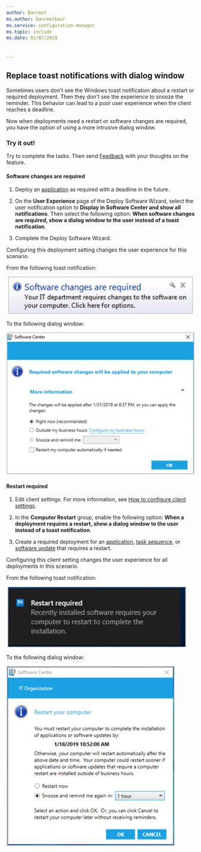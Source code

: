 ```yaml
---
author: Banreet
ms.author: banreetkaur
ms.service: configuration-manager
ms.topic: include
ms.date: 02/07/2019


---
```


## <a name="bkmk_impact"></a> Replace toast notifications with dialog window
<!--3555947-->

Sometimes users don't see the Windows toast notification about a restart or required deployment. Then they don't see the experience to snooze the reminder. This behavior can lead to a poor user experience when the client reaches a deadline.

Now when deployments need a restart or software changes are required, you have the option of using a more intrusive dialog window. 


### Try it out!

Try to complete the tasks. Then send [Feedback](../../../../understand/product-feedback.md) with your thoughts on the feature.


#### Software changes are required

1. Deploy an [application](../../../../../apps/deploy-use/deploy-applications.md) as required with a deadline in the future.  

2. On the **User Experience** page of the Deploy Software Wizard, select the user notification option to **Display in Software Center and show all notifications**. Then select the following option: **When software changes are required, show a dialog window to the user instead of a toast notification**.  

3. Complete the Deploy Software Wizard.

Configuring this deployment setting changes the user experience for this scenario.

From the following toast notification:

![Toast notification that Software changes are required](../../media/3555947-required-toast.png)  

To the following dialog window:

![Dialog window for Required software changes](../../media/3555947-required-dialog.png)


#### Restart required

1. Edit client settings. For more information, see [How to configure client settings](../../../../clients/deploy/configure-client-settings.md).  

2. In the **Computer Restart** group, enable the following option: **When a deployment requires a restart, show a dialog window to the user instead of a toast notification**.  

3. Create a required deployment for an [application](../../../../../apps/deploy-use/deploy-applications.md), [task sequence](../../../../../osd/deploy-use/deploy-a-task-sequence.md), or [software update](../../../../../sum/deploy-use/deploy-software-updates.md) that requires a restart.  

Configuring this client setting changes the user experience for all deployments in this scenario.

From the following toast notification:

![Toast notification that Restart required](../../media/3555947-restart-toast.png)  

To the following dialog window:

![Dialog window to Restart your computer](../../media/3555947-restart-dialog.png)

